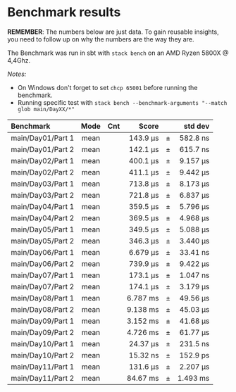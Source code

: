 Benchmark results
=================
**REMEMBER**: The numbers below are just data. To gain reusable insights, you need to follow up on
why the numbers are the way they are.

The Benchmark was run in sbt with `stack bench` on an AMD Ryzen 5800X @ 4,4Ghz.

*Notes:* 
* On Windows don't forget to set `chcp 65001` before running the benchmark.
* Running specific test with `stack bench --benchmark-arguments "--match glob main/DayXX/*"`


| Benchmark         | Mode | Cnt |     Score   |     |   std dev  |
|:------------------|:----:|:---:|------------:|-----|-----------:|
| main/Day01/Part 1 | mean |     | 143.9  μs   | ±   | 582.8  ns  |
| main/Day01/Part 2 | mean |     | 142.1  μs   | ±   | 615.7  ns  |
| main/Day02/Part 1 | mean |     | 400.1  μs   | ±   | 9.157  μs  |
| main/Day02/Part 2 | mean |     | 411.1  μs   | ±   | 9.442  μs  |
| main/Day03/Part 1 | mean |     | 713.8  μs   | ±   | 8.173  μs  |
| main/Day03/Part 2 | mean |     | 721.8  μs   | ±   | 6.837  μs  |
| main/Day04/Part 1 | mean |     | 359.5  μs   | ±   | 5.796  μs  |
| main/Day04/Part 2 | mean |     | 369.5  μs   | ±   | 4.968  μs  |
| main/Day05/Part 1 | mean |     | 349.5  μs   | ±   | 5.088  μs  |
| main/Day05/Part 2 | mean |     | 346.3  μs   | ±   | 3.440  μs  |
| main/Day06/Part 1 | mean |     | 6.679  μs   | ±   | 33.41  ns  |
| main/Day06/Part 2 | mean |     | 739.9  μs   | ±   | 9.422  μs  |
| main/Day07/Part 1 | mean |     | 173.1  μs   | ±   | 1.047  ns  |
| main/Day07/Part 2 | mean |     | 174.1  μs   | ±   | 3.179  μs  |
| main/Day08/Part 1 | mean |     | 6.787  ms   | ±   | 49.56  μs  |
| main/Day08/Part 2 | mean |     | 9.138  ms   | ±   | 45.03  μs  |
| main/Day09/Part 1 | mean |     | 3.152  ms   | ±   | 41.68  μs  |
| main/Day09/Part 2 | mean |     | 4.726  ms   | ±   | 61.77  μs  |
| main/Day10/Part 1 | mean |     | 24.37  µs   | ±   | 231.5  ns  |
| main/Day10/Part 2 | mean |     | 15.32  ns   | ±   | 152.9  ps  |
| main/Day11/Part 1 | mean |     | 131.6  µs   | ±   | 2.207  µs  |
| main/Day11/Part 2 | mean |     | 84.67  ms   | ±   | 1.493  ms  |